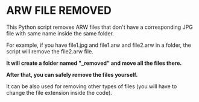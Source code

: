 # ARW FILE REMOVED
This Python script removes ARW files that don't have a corresponding JPG file with same name inside the same folder.

For example, if you have file1.jpg and file1.arw and file2.arw in a folder, the script will remove the file2.arw file.

**It will create a folder named "_removed" and move all the files there.**

**After that, you can safely remove the files yourself.**

It can be also used for removing other types of files (you will have to change the file extension inside the code).
